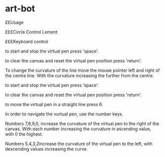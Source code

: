 # art-bot

££Usage

£££Circle Control Lement



£££Keyboard control

to start and stop the virtual pen press 'space'.

to clear the canvas and reset the virtual pen position press 'return'.

To change the curvature of the line move the mouse pointer left and right of the centre line. With the curvature increasing the further from the centre.

to start and stop the virtual pen press 'space'.

to clear the canvas and reset the virtual pen position press 'return'.

to move the virtual pen in a straight line press 6.

In order to navigate the vurtual pen, use the number keys.

Numbers 7,8,9,0, increase the curvature of the virtual pen to the right of the canvas. With each number increasing the curvature in ascending value, with 0 the highest.

Numbers 5,4,3,2increase the curvature of the virtual pen to the left, with descending values increasing the curve.


